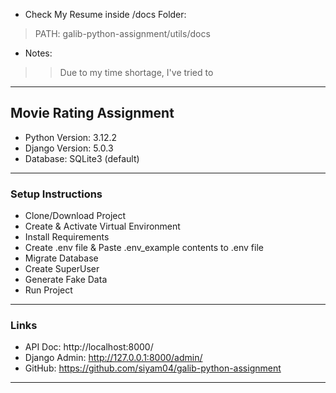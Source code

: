 * Check My Resume inside /docs Folder:
> PATH: galib-python-assignment/utils/docs

* Notes:
>> Due to my time shortage, I've tried to

<hr/>

## Movie Rating Assignment

* Python Version: 3.12.2
* Django Version: 5.0.3
* Database: SQLite3 (default)

<hr/>

### Setup Instructions

* Clone/Download Project
* Create & Activate Virtual Environment
* Install Requirements
* Create .env file & Paste .env_example contents to .env file
* Migrate Database
* Create SuperUser
* Generate Fake Data
* Run Project

<hr/>

### Links

* API Doc: http://localhost:8000/
* Django Admin: http://127.0.0.1:8000/admin/
* GitHub: https://github.com/siyam04/galib-python-assignment

<hr/>